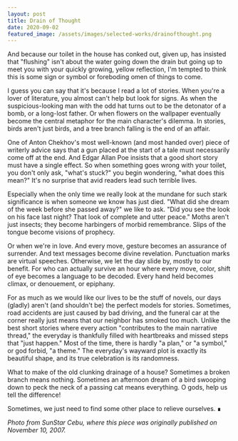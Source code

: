 ```yaml
---
layout: post
title: Drain of Thought
date: 2020-09-02
featured_image: /assets/images/selected-works/drainofthought.png
---
```


And because our toilet in the house has conked out, given up, has insisted that "flushing" isn't about the water going down the drain but going up to meet you with your quickly growing, yellow reflection, I'm tempted to think this is some sign or symbol or foreboding omen of things to come.

I guess you can say that it's because I read a lot of stories. When you're a lover of literature, you almost can't help but look for signs. As when the suspicious-looking man with the odd hat turns out to be the detonator of a bomb, or a long-lost father. Or when flowers on the wallpaper eventually become the central metaphor for the main character's dilemma. In stories, birds aren't just birds, and a tree branch falling is the end of an affair.

One of Anton Chekhov's most well-known (and most handed over) piece of writerly advice says that a gun placed at the start of a tale must necessarily come off at the end. And Edgar Allan Poe insists that a good short story must have a single effect. So when something goes wrong with your toilet, you don't only ask, "what's stuck?" you begin wondering, "what does this mean?" It's no surprise that avid readers lead such terrible lives.

Especially when the only time we really look at the mundane for such stark significance is when someone we know has just died. "What did she dream of the week before she passed away?" we like to ask. "Did you see the look on his face last night? That look of complete and utter peace." Moths aren't just insects; they become harbingers of morbid remembrance. Slips of the tongue become visions of prophecy.

Or when we're in love. And every move, gesture becomes an assurance of surrender. And text messages become divine revelation. Punctuation marks are virtual speeches.
Otherwise, we let the day slide by, mostly to our benefit. For who can actually survive an hour where every move, color, shift of eye becomes a language to be decoded. Every hand held becomes climax, or denouement, or epiphany.

For as much as we would like our lives to be the stuff of novels, our days (gladly) aren't (and shouldn't be) the perfect models for stories. Sometimes, road accidents are just caused by bad driving, and the funeral car at the corner really just means that our neighbor has smoked too much. Unlike the best short stories where every action "contributes to the main narrative thread," the everyday is thankfully filled with heartbreaks and missed steps that "just happen." Most of the time, there is hardly "a plan," or "a symbol," or god forbid, "a theme." The everyday's wayward plot is exactly its beautiful shape, and its true celebration is its randomness.

What to make of the old clunking drainage of a house? Sometimes a broken branch means nothing. Sometimes an afternoon dream of a bird swooping down to peck the neck of a passing cat means everything. O gods, help us tell the difference!

Sometimes, we just need to find some other place to relieve ourselves. &#8718;

*Photo from SunStar Cebu, where this piece was originally published on November 10, 2007.*